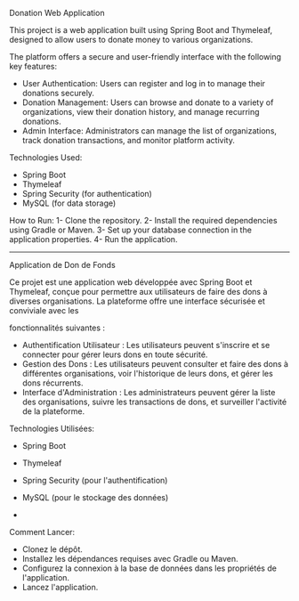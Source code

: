 Donation Web Application


This project is a web application built using Spring Boot and Thymeleaf, designed to allow users to donate money to various organizations. 


The platform offers a secure and user-friendly interface with the following key features:

 - User Authentication: Users can register and log in to manage their donations securely.
 - Donation Management: Users can browse and donate to a variety of organizations, view their donation history, and manage recurring donations.
 - Admin Interface: Administrators can manage the list of organizations, track donation transactions, and monitor platform activity.

   
Technologies Used:
 - Spring Boot
 - Thymeleaf
 - Spring Security (for authentication)
 - MySQL (for data storage)

   
How to Run:
1- Clone the repository.
2- Install the required dependencies using Gradle or Maven.
3- Set up your database connection in the application properties.
4- Run the application.

------------------------------------------------------------------------------------
   
Application de Don de Fonds


Ce projet est une application web développée avec Spring Boot et Thymeleaf, conçue pour permettre aux utilisateurs de faire des dons à diverses organisations. La plateforme offre une interface sécurisée et conviviale avec les 


fonctionnalités suivantes :
 - Authentification Utilisateur : Les utilisateurs peuvent s'inscrire et se connecter pour gérer leurs dons en toute sécurité.
 - Gestion des Dons : Les utilisateurs peuvent consulter et faire des dons à différentes organisations, voir l'historique de leurs dons, et gérer les dons récurrents.
 - Interface d'Administration : Les administrateurs peuvent gérer la liste des organisations, suivre les transactions de dons, et surveiller l'activité de la plateforme.


Technologies Utilisées:
 - Spring Boot
 - Thymeleaf
 - Spring Security (pour l'authentification)
 - MySQL (pour le stockage des données)

 - 
Comment Lancer:
 - Clonez le dépôt.
 - Installez les dépendances requises avec Gradle ou Maven.
 - Configurez la connexion à la base de données dans les propriétés de l'application.
 - Lancez l'application.
